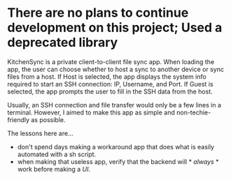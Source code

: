

# There are no plans to continue development on this project; Used a deprecated library

KitchenSync is a private client-to-client file sync app. When loading the app, the user can choose whether to host a sync to another device or sync files from a host. If Host is selected, the app displays the system info required to start an SSH connection: IP, Username, and Port. If Guest is selected, the app prompts the user to fill in the SSH data from the host.

Usually, an SSH connection and file transfer would only be a few lines in a terminal. However, I aimed to make this app as simple and non-techie-friendly as possible.


The lessons here are...
* don't spend days making a workaround app that does what is easily automated with a sh script.
* when making that useless app, verify that the backend will * *always* * work before making a *UI*.
